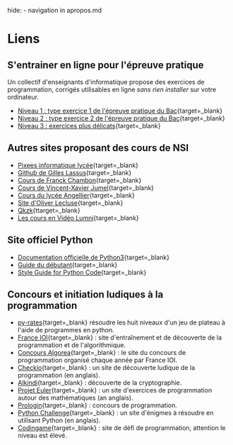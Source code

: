 hide: - navigation  in apropos.md
# Liens


## S'entrainer en ligne pour l'épreuve pratique

Un collectif d'enseignants d'informatique propose des exercices de programmation, corrigés utilisables en ligne *sans rien installer* sur votre ordinateur.

* [Niveau 1 : type exercice 1 de l'épreuve pratique du Bac](https://e-nsi.gitlab.io/nsi-pratique/N1/antecedents/sujet/){target=_blank}
* [Niveau 2 : type exercice 2 de l'épreuve pratique du Bac](https://e-nsi.gitlab.io/nsi-pratique/N2/ABR/sujet/){target=_blank}
* [Niveau 3 : exercices plus délicats](https://e-nsi.gitlab.io/nsi-pratique/N3/correspondance_Lukasiewicz/sujet/){target=_blank}

## Autres sites proposant des cours de NSI

* [Pixees informatique lycée](https://pixees.fr/informatiquelycee/){target=_blank}
* [Github de Gilles Lassus](https://glassus.github.io/terminale_nsi/){target=_blank}
* [Cours de Franck Chambon](https://ens-fr.gitlab.io/nsi2/){target=_blank}
* [Cours de Vincent-Xavier Jumel](https://lamadone.frama.io/informatique/terminale-nsi/index.html){target=_blank}
* [Cours du lycée Angellier](https://angellier.gitlab.io/nsi/terminale/){target=_blank}
* [Site d'Oliver Lecluse](https://www.lecluse.fr/nsi/NSI_T/){target=_blank}
* [Qkzk](https://qkzk.xyz/docs/nsi/){ttarget=_blank}
* [Les cours en Vidéo Lumni](https://www.lumni.fr/lycee/terminale/voie-generale/nsi-numerique-et-sciences-informatiques-1){target=_blank}

## Site officiel  Python

* [Documentation officielle de Python3](https://docs.python.org/fr/3/index.html){target=_blank}
* [Guide du débutant](https://docs.python.org/fr/3/tutorial/index.html){target=_blank}
* [Style Guide for Python Code](https://www.python.org/dev/peps/pep-0008/){target=_blank} 

## Concours et initiation ludiques à la programmation

* [py-rates](https://py-rates.fr/){target=_blank} résoudre les huit niveaux d'un jeu de plateau à l'aide de programmes en python.
* [France IOI](http://www.france-ioi.org/){target=_blank} : site d'entraînement et de découverte de la programmation et de l'algorithmique.
* [Concours Algorea](http://algorea.org){target=_blank} : le site du concours de programmation organisé chaque année par France IOI.
* [Checkio](https://checkio.org/){target=_blank} : un site de découverte ludique de la programmation (en anglais).
* [Alkindi](http://www.concours-alkindi.fr/#/){target=_blank} : découverte de la cryptographie.
* [Projet Euler](https://projecteuler.net/){target=_blank} : un site d'exercices de programmation autour des mathématiques (an anglais). 
* [Prologin](https://prologin.org/){target=_blank} : concours de programmation.
* [Python Challenge](http://www.pythonchallenge.com/){target=_blank} : un site d'énigmes à résoudre en utilisant Python (en anglais).
* [Codingame](https://www.codingame.com/){target=_blank} : site de défi de programmation, attention le niveau est élevé.




